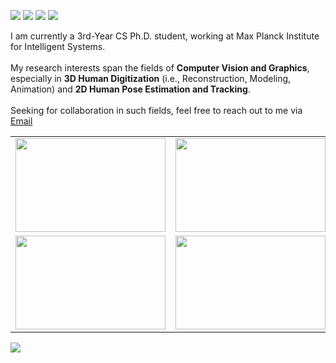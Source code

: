 [![](https://img.shields.io/badge/website-orange?&style=for-the-badge&logo=Google%20chrome&logoColor=white)](https://xiuyuliang.cn/)
[![](https://img.shields.io/badge/google%20scholar-%234285F4.svg?&style=for-the-badge&logo=google-scholar&logoColor=white)](https://scholar.google.com.hk/citations?hl=zh-CN&user=9zAA9rQAAAAJ)
[![](https://img.shields.io/twitter/follow/yuliangxiu?style=for-the-badge&logo=Twitter&labelColor=00acee&logoColor=white&color=2bc4ff)](https://twitter.com/yuliangxiu)
[![](https://img.shields.io/youtube/channel/views/UCicL0Co86tGbzoV2heWiEaA?logo=youtube&labelColor=ce4630&style=for-the-badge)](https://www.youtube.com/channel/UCicL0Co86tGbzoV2heWiEaA)

I am currently a 3rd-Year CS Ph.D. student, working at Max Planck Institute for Intelligent Systems. <br><br> My research interests span the fields of <strong>Computer Vision and Graphics</strong>, especially in <strong>3D Human Digitization</strong> (i.e., Reconstruction, Modeling, Animation) and <strong>2D Human Pose Estimation and Tracking</strong>. <br/><br/>Seeking for collaboration in such fields, feel free to reach out to me via <a href="mailto:yuliang.xiu@tuebingen.mpg.de?subject=intention of cooperation from [name]-[title]-[institute]">Email</a>


<table style="margin-left:auto; margin-right:auto;">
  <tr>
    <td><img src="https://user-images.githubusercontent.com/7944350/232624929-8d758e74-3695-4045-8687-f0bc4af0361b.gif" height=150px width=240px></td>
    <td><img src="https://github.com/YuliangXiu/yuliangxiu/assets/7944350/ae860c0f-2d0e-448b-b80c-f4abaf3aa96b" height=150px width=240px></td>
    <td><img src="https://user-images.githubusercontent.com/7944350/232289180-fe063d86-7e85-4d5f-8e5a-cbd8f9638d71.gif" height=150px width=240px></td>
  </tr>
  <tr>
    <td><img src="https://user-images.githubusercontent.com/7944350/153691477-aad7064b-a36c-4d73-bb03-95d01bc08e13.gif" height=150px width=240px></td>
    <td><img src="https://user-images.githubusercontent.com/7944350/153691479-4186d4a8-b11a-4aee-9ae7-082f7dabb318.gif" height=150px width=240px></td>
    <td><img src="https://user-images.githubusercontent.com/7944350/153691473-651f5c22-582e-4d98-9bfe-83574bd31af4.gif" height=150px width=240px></td>
  </tr>
</table>

![](https://komarev.com/ghpvc/?username=yuliangxiu&style=flat-square)
